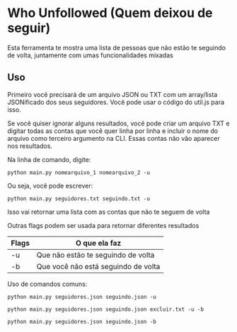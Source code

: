 # **Who Unfollowed (Quem deixou de seguir)**

Esta ferramenta te mostra uma lista de pessoas que não estão te seguindo de volta, juntamente com umas funcionalidades mixadas

## Uso

Primeiro você precisará de um arquivo JSON ou TXT com um array/lista JSONificado dos seus seguidores. Você pode usar o código do util.js para isso.

Se você quiser ignorar alguns resultados, você pode criar um arquivo TXT e digitar todas as contas que você quer linha por linha e incluir o nome do arquivo como terceiro argumento na CLI. Essas contas não vão aparecer nos resultados.

Na linha de comando, digite:

    python main.py nomearquivo_1 nomearquivo_2 -u

Ou seja, você pode escrever:

    python main.py seguidores.txt seguindo.txt -u

Isso vai retornar uma lista com as contas que não te seguem de volta

Outras flags podem ser usada para retornar diferentes resultados

|Flags| O que ela faz |
|--|--|
| -u | Que não estão te seguindo de volta |
| -b | Que você não está seguindo de volta |

Uso de comandos comuns:

    python main.py seguidores.json seguindo.json -u

    python main.py seguidores.json seguindo.json excluir.txt -u -b

    python main.py seguidores.json seguindo.json -b  
    